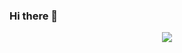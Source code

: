 ### Hi there 👋

<div align="center"> <img src="https://metrics.lecoq.io/foresnailis?template=classic&config.timezone=Asia%2FShanghai"> </div>

<!--
**foresnailis/foresnailis** is a ✨ _special_ ✨ repository because its `README.md` (this file) appears on your GitHub profile.

Here are some ideas to get you started:

- 🔭 I’m currently working on ...
- 🌱 I’m currently learning ...
- 👯 I’m looking to collaborate on ...
- 🤔 I’m looking for help with ...
- 💬 Ask me about ...
- 📫 How to reach me: ...
- 😄 Pronouns: ...
- ⚡ Fun fact: ...
-->
